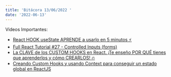 ```yaml
---
title: 'Bitácora 13/06/2022 '
date: '2022-06-13'
---
```



Videos Importantes:

- [React HOOK useState APRENDE a usarlo en 5 minutos ⚡️](https://www.youtube.com/watch?v=dYs1iz1RCLA)
- [Full React Tutorial #27 - Controlled Inputs (forms)](https://www.youtube.com/watch?v=IkMND33x0qQ)
- [La CLAVE de los CUSTOM HOOKS en React. ¡Te enseño POR QUÉ tienes que aprenderlos y cómo CREARLOS! 🔥](https://www.youtube.com/watch?v=K4vCTeKKCkU)
- [Creando Custom Hooks y usando Context para conseguir un estado global en ReactJS](https://www.youtube.com/watch?v=2qgs7buSnHQ)
